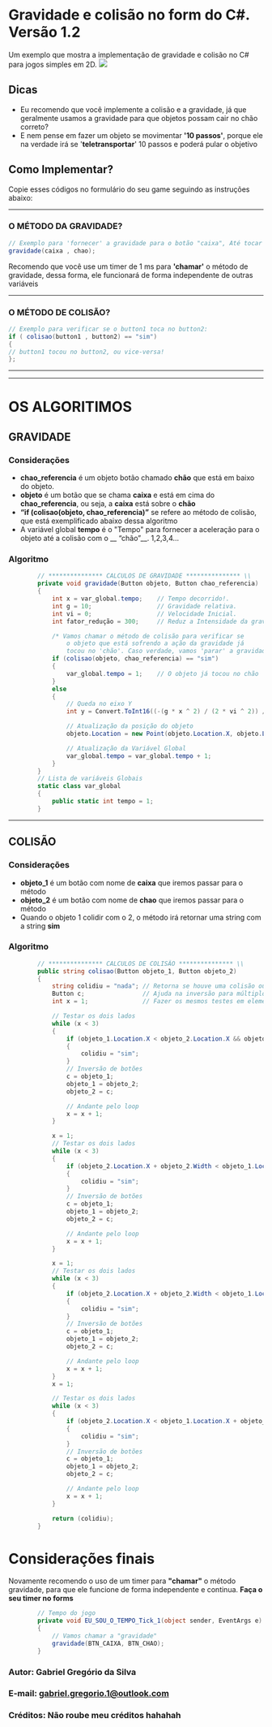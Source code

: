 # Gravidade e colisão no form do C#. Versão 1.2
Um exemplo que mostra a implementação de gravidade e colisão no C# para jogos simples em 2D.
[<img src="https://raw.githubusercontent.com/gabriel-gregorio-da-silva/gravidade_e_colisao_no_csharp/master/caixa%20e%20ch%C3%A3o%20legal.png">](#)


## Dicas
- Eu recomendo que você implemente a colisão e a gravidade, já que geralmente usamos a gravidade para que objetos possam cair no chão correto?
- E nem pense em fazer um objeto se movimentar __'10 passos'__, porque ele na verdade irá se '__teletransportar__' 10 passos e poderá pular o objetivo

## Como Implementar? 
Copie esses códigos no formulário do seu game seguindo as instruções abaixo:

- - - 

### O MÉTODO DA GRAVIDADE?

```C#
// Exemplo para 'fornecer' a gravidade para o botão "caixa", Até tocar no Botão "chao"
gravidade(caixa , chao);
```
Recomendo que você use um timer de 1 ms para __'chamar'__ o método de gravidade, dessa forma, ele funcionará de forma independente de outras variáveis

- - - 

### O MÉTODO DE COLISÃO?                  
```C#
// Exemplo para verificar se o button1 toca no button2:
if ( colisao(button1 , button2) == "sim")            
{                                                    
// button1 tocou no button2, ou vice-versa!
};                                               
```

- - - 
- - -

# OS ALGORITIMOS
## GRAVIDADE 
### Considerações
- __chao_referencia__ é um objeto botão chamado __chão__ que está em baixo do objeto.
- __objeto__ é um botão que se chama __caixa__ e está em cima do __chao_referencia__, ou seja, a __caixa__ está sobre o __chão__
- __“if (colisao(objeto, chao_referencia)”__ se refere ao método de colisão, que está exemplificado abaixo dessa algoritmo
- A variável global __tempo__ é o "Tempo" para fornecer a aceleração para o objeto até a colisão com o __ “chão”__. 1,2,3,4...

### Algoritmo
```C#
        // *************** CALCULOS DE GRAVIDADE *************** \\
        private void gravidade(Button objeto, Button chao_referencia)
        {
            int x = var_global.tempo;    // Tempo decorrido!.
            int g = 10;                  // Gravidade relativa.
            int vi = 0;                  // Velocidade Inicial.
            int fator_redução = 300;     // Reduz a Intensidade da gravidade. (Padrão é 300, caso você mude, terá que atualizar alguns dados no método gravidade)

            /* Vamos chamar o método de colisão para verificar se
                o objeto que está sofrendo a ação da gravidade já
                tocou no 'chão'. Caso verdade, vamos 'parar' a gravidade*/
            if (colisao(objeto, chao_referencia) == "sim")
            {
                var_global.tempo = 1;    // O objeto já tocou no chão
            }
            else
            {
                // Queda no eixo Y
                int y = Convert.ToInt16((-(g * x ^ 2) / (2 * vi ^ 2)) / fator_redução);

                // Atualização da posição do objeto
                objeto.Location = new Point(objeto.Location.X, objeto.Location.Y - y);

                // Atualização da Variável Global
                var_global.tempo = var_global.tempo + 1;
            }
        }
        // Lista de variáveis Globais
        static class var_global
        {
            public static int tempo = 1;
        }
```
- - - 
## COLISÃO 
### Considerações
- __objeto_1__ é um botão com nome de __caixa__ que iremos passar para o método
- __objeto_2__ é um botão com nome de __chao__ que iremos passar para o método
- Quando o objeto 1 colidir com o 2, o método irá retornar uma string com a string __sim__

### Algoritmo
```C#
        // *************** CALCULOS DE COLISÃO *************** \\
        public string colisao(Button objeto_1, Button objeto_2)
        {
            string colidiu = "nada"; // Retorna se houve uma colisão ou não
            Button c;                // Ajuda na inversão para múltiplos testes
            int x = 1;               // Fazer os mesmos testes em elementos diferentes

            // Testar os dois lados
            while (x < 3)
            {
                if (objeto_1.Location.X < objeto_2.Location.X && objeto_1.Location.X + objeto_1.Size.Width > objeto_2.Location.X && objeto_1.Location.Y < objeto_2.Location.Y && objeto_1.Location.Y + objeto_1.Size.Height > objeto_2.Location.Y)
                {
                    colidiu = "sim";
                }
                // Inversão de botões
                c = objeto_1;
                objeto_1 = objeto_2;
                objeto_2 = c;

                // Andante pelo loop
                x = x + 1;
            }

            x = 1;
            // Testar os dois lados
            while (x < 3)
            {
                if (objeto_2.Location.X + objeto_2.Width < objeto_1.Location.X + objeto_1.Width && objeto_2.Location.X + objeto_2.Width > objeto_1.Location.X && objeto_2.Location.Y + objeto_2.Height < objeto_1.Location.Y + objeto_1.Height && objeto_2.Location.Y + objeto_2.Height > objeto_1.Location.Y)
                {
                    colidiu = "sim";
                }
                // Inversão de botões
                c = objeto_1;
                objeto_1 = objeto_2;
                objeto_2 = c;

                // Andante pelo loop
                x = x + 1;
            }

            x = 1;
            // Testar os dois lados
            while (x < 3)
            {
                if (objeto_2.Location.X + objeto_2.Width < objeto_1.Location.X + objeto_1.Width && objeto_2.Location.X + objeto_2.Width > objeto_1.Location.X && objeto_2.Location.Y < objeto_1.Location.Y + objeto_1.Height && objeto_2.Location.Y > objeto_1.Location.Y)
                {
                    colidiu = "sim";
                }
                // Inversão de botões
                c = objeto_1;
                objeto_1 = objeto_2;
                objeto_2 = c;

                // Andante pelo loop
                x = x + 1;
            }
            x = 1;

            // Testar os dois lados
            while (x < 3)
            {
                if (objeto_2.Location.X < objeto_1.Location.X + objeto_1.Width && objeto_2.Location.X > objeto_1.Location.X && objeto_2.Location.Y < objeto_1.Location.Y + objeto_1.Height && objeto_2.Location.Y > objeto_1.Location.Y)
                {
                    colidiu = "sim";
                }
                // Inversão de botões
                c = objeto_1;
                objeto_1 = objeto_2;
                objeto_2 = c;

                // Andante pelo loop
                x = x + 1;
            }

            return (colidiu);
        }
```
# Considerações finais
Novamente recomendo o uso de um timer para __"chamar"__ o método gravidade, para que ele funcione de forma independente e continua. __Faça o seu timer no forms__
```C#
        // Tempo do jogo
        private void EU_SOU_O_TEMPO_Tick_1(object sender, EventArgs e)
        {
            // Vamos chamar a "gravidade"
            gravidade(BTN_CAIXA, BTN_CHAO);
        }
```
### Autor: Gabriel Gregório da Silva
### E-mail: gabriel.gregorio.1@outlook.com
### Créditos: Não roube meu créditos hahahah
